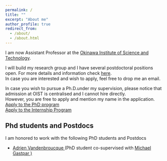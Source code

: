 ```yaml
---
permalink: /
title: ""
excerpt: "About me"
author_profile: true
redirect_from: 
  - /about/
  - /about.html
---
```

I am now Assistant Professor at the [Okinawa Institute of Science and Technology](https://www.oist.jp/).

I will build my research group and I have several postdoctoral positions open.
For more details and information check [here](https://www.oist.jp/careers/postdoc-information-theory-probability-and-statistics-unit). <br>
In case you are interested and wish to apply, feel free to drop me an email. 

In case you wish to pursue a Ph.D.under my supervision, please notice that admission at OIST is centralised 
and I cannot hire directly. <br>
However, you are free to apply and mention my name in the application.<br>
[Apply to the PhD program](https://admissions.oist.jp/apply-phd)<br>
[Apply to the Internship Program](https://admissions.oist.jp/apply-research-internship)

<h2 class="page__title">Phd students and Postdocs</h2>
I am honored to work with the following PhD students and Postdocs
<ul>
  <li> <a href="https://adrienvdb.com/"> Adrien Vandenbroucque </a> (PhD student co-supervised with <a href="https://people.epfl.ch/michael.gastpar?lang=en/"> Michael Gastpar ) </a></li>
</ul>
